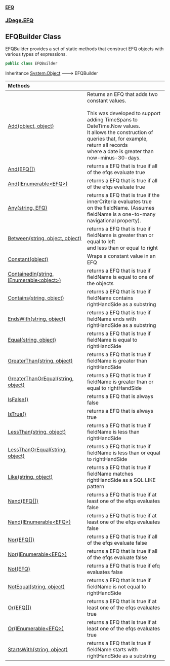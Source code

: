 #### [EFQ](index.md 'index')
### [JDege.EFQ](JDege_EFQ.md 'JDege.EFQ')
## EFQBuilder Class
EFQBuilder provides a set of static methods that construct EFQ objects with  
various types of expressions.  
```csharp
public class EFQBuilder
```

Inheritance [System.Object](https://docs.microsoft.com/en-us/dotnet/api/System.Object 'System.Object') &#129106; EFQBuilder  

| Methods | |
| :--- | :--- |
| [Add(object, object)](EFQBuilder_Add_MB_9FBH_SCKzFlQRdcBeOw.md 'JDege.EFQ.EFQBuilder.Add(object, object)') | Returns an EFQ that adds two constant values.<br/><br/>This was developed to support adding TimeSpans to DateTime.Now values.<br/>It allows the construction of queries that, for example, return all records<br/>where a date is greater than now-minus-30-days.<br/> |
| [And(EFQ[])](EFQBuilder_And_c6PXumKvUCADEI56oZxCiw.md 'JDege.EFQ.EFQBuilder.And(JDege.EFQ.EFQ[])') | returns a EFQ that is true if all of the efqs evaluate true<br/> |
| [And(IEnumerable&lt;EFQ&gt;)](EFQBuilder_And_ONPCJGLp5YvkSssPJgCrsw.md 'JDege.EFQ.EFQBuilder.And(System.Collections.Generic.IEnumerable&lt;JDege.EFQ.EFQ&gt;)') | returns a EFQ that is true if all of the efqs evaluate true<br/> |
| [Any(string, EFQ)](EFQBuilder_Any_UOyKRKsu36+TRIW9h4KUEQ.md 'JDege.EFQ.EFQBuilder.Any(string, JDege.EFQ.EFQ)') | returns a EFQ that is true if the innerCriteria evaluates true<br/>on the fieldName. (Assumes fieldName is a one-to-many navigational property).<br/> |
| [Between(string, object, object)](EFQBuilder_Between_txfa2t2THHKSCC3F_X8tQQ.md 'JDege.EFQ.EFQBuilder.Between(string, object, object)') | returns a EFQ that is true if fieldName is greater than or equal to left<br/>and less than or equal to right<br/> |
| [Constant(object)](EFQBuilder_Constant_DL5ZoJiixECZy_Zz_5Rddg.md 'JDege.EFQ.EFQBuilder.Constant(object)') | Wraps a constant value in an EFQ<br/> |
| [ContainedIn(string, IEnumerable&lt;object&gt;)](EFQBuilder_ContainedIn_j3QmHxxsYOJdK28woTlTzA.md 'JDege.EFQ.EFQBuilder.ContainedIn(string, System.Collections.Generic.IEnumerable&lt;object&gt;)') | returns a EFQ that is true if fieldName is equal to one of the objects<br/> |
| [Contains(string, object)](EFQBuilder_Contains_ZzhwlVbXf8vsQmul6eqvwg.md 'JDege.EFQ.EFQBuilder.Contains(string, object)') | returns a EFQ that is true if fieldName contains rightHandSide as a substring<br/> |
| [EndsWith(string, object)](EFQBuilder_EndsWith_Y3trXjQ0BLn+U59GL5SvCw.md 'JDege.EFQ.EFQBuilder.EndsWith(string, object)') | returns a EFQ that is true if fieldName ends with rightHandSide as a substring<br/> |
| [Equal(string, object)](EFQBuilder_Equal_JtgcoJO52yTwRHeB4I3G8w.md 'JDege.EFQ.EFQBuilder.Equal(string, object)') | returns a EFQ that is true if fieldName is equal to rightHandSide<br/> |
| [GreaterThan(string, object)](EFQBuilder_GreaterThan_8OOvWrs5MLVs8X2O4GvISA.md 'JDege.EFQ.EFQBuilder.GreaterThan(string, object)') | returns a EFQ that is true if fieldName is greater than rightHandSide<br/> |
| [GreaterThanOrEqual(string, object)](EFQBuilder_GreaterThanOrEqual_L71mql+altEZj8+YKLX0Xg.md 'JDege.EFQ.EFQBuilder.GreaterThanOrEqual(string, object)') | returns a EFQ that is true if fieldName is greater than or equal to rightHandSide<br/> |
| [IsFalse()](EFQBuilder_IsFalse().md 'JDege.EFQ.EFQBuilder.IsFalse()') | returns a EFQ that is always false<br/> |
| [IsTrue()](EFQBuilder_IsTrue().md 'JDege.EFQ.EFQBuilder.IsTrue()') | returns a EFQ that is always true<br/> |
| [LessThan(string, object)](EFQBuilder_LessThan_syByK4etadgmIshgDt1ujA.md 'JDege.EFQ.EFQBuilder.LessThan(string, object)') | returns a EFQ that is true if fieldName is less than rightHandSide<br/> |
| [LessThanOrEqual(string, object)](EFQBuilder_LessThanOrEqual_r2hIQuCxJsfaIs4GVLqsxw.md 'JDege.EFQ.EFQBuilder.LessThanOrEqual(string, object)') | returns a EFQ that is true if fieldName is less than or equal to rightHandSide<br/> |
| [Like(string, object)](EFQBuilder_Like_xXnMQqEYzgquwqrQLwJSlQ.md 'JDege.EFQ.EFQBuilder.Like(string, object)') | returns a EFQ that is true if fieldName matches rightHandSide as a SQL LIKE pattern<br/> |
| [Nand(EFQ[])](EFQBuilder_Nand_88InV8ew2RrbekYaTavehw.md 'JDege.EFQ.EFQBuilder.Nand(JDege.EFQ.EFQ[])') | returns a EFQ that is true if at least one of the efqs evaluates false<br/> |
| [Nand(IEnumerable&lt;EFQ&gt;)](EFQBuilder_Nand_tjB2pNNW6ykLpQxW5TLK+Q.md 'JDege.EFQ.EFQBuilder.Nand(System.Collections.Generic.IEnumerable&lt;JDege.EFQ.EFQ&gt;)') | returns a EFQ that is true if at least one of the efqs evaluates false<br/> |
| [Nor(EFQ[])](EFQBuilder_Nor_f__nqqirbilE4RAEFPQjjw.md 'JDege.EFQ.EFQBuilder.Nor(JDege.EFQ.EFQ[])') | returns a EFQ that is true if all of the efqs evaluate false<br/> |
| [Nor(IEnumerable&lt;EFQ&gt;)](EFQBuilder_Nor_Q9_KAKImNp_NlAh0fGLTmw.md 'JDege.EFQ.EFQBuilder.Nor(System.Collections.Generic.IEnumerable&lt;JDege.EFQ.EFQ&gt;)') | returns a EFQ that is true if all of the efqs evaluate false<br/> |
| [Not(EFQ)](EFQBuilder_Not_hUzrMZxPU86KyM8ygqSTgA.md 'JDege.EFQ.EFQBuilder.Not(JDege.EFQ.EFQ)') | returns a EFQ that is true if efq evaluates false<br/> |
| [NotEqual(string, object)](EFQBuilder_NotEqual_h2LMnIKw6bAPieK+mUKGXg.md 'JDege.EFQ.EFQBuilder.NotEqual(string, object)') | returns a EFQ that is true if fieldName is not equal to rightHandSide<br/> |
| [Or(EFQ[])](EFQBuilder_Or_k2+PWjNh0vcaKqdBKJPpTg.md 'JDege.EFQ.EFQBuilder.Or(JDege.EFQ.EFQ[])') | returns a EFQ that is true if at least one of the efqs evaluates true<br/> |
| [Or(IEnumerable&lt;EFQ&gt;)](EFQBuilder_Or_1hGLn1zo97ubaOfAM4fNoQ.md 'JDege.EFQ.EFQBuilder.Or(System.Collections.Generic.IEnumerable&lt;JDege.EFQ.EFQ&gt;)') | returns a EFQ that is true if at least one of the efqs evaluates true<br/> |
| [StartsWith(string, object)](EFQBuilder_StartsWith_Kj_pqUmLkmiKwP8hronmKg.md 'JDege.EFQ.EFQBuilder.StartsWith(string, object)') | returns a EFQ that is true if fieldName starts with rightHandSide as a substring<br/> |
